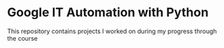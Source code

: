 # Google IT Automation with Python
This repository contains projects I worked on during my progress through the course
